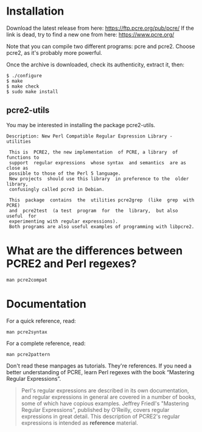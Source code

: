 # Installation

Download the latest release from here: <https://ftp.pcre.org/pub/pcre/>
If the link is dead, try to find a new one from here: <https://www.pcre.org/>

Note that you can compile two different programs: pcre and pcre2.
Choose pcre2, as it's probably more powerful.

Once the archive is downloaded, check its authenticity, extract it, then:

    $ ./configure
    $ make
    $ make check
    $ sudo make install

## pcre2-utils

You may be interested in installing the package pcre2-utils.

    Description: New Perl Compatible Regular Expression Library - utilities

     This is  PCRE2, the new implementation  of PCRE, a library  of functions to
     support  regular expressions  whose syntax  and semantics  are as  close as
     possible to those of the Perl 5 language.
     New projects  should use this library  in preference to the  older library,
     confusingly called pcre3 in Debian.

     This  package  contains  the  utilities pcre2grep  (like  grep  with  PCRE)
     and  pcre2test  (a test  program  for  the  library,  but also  useful  for
     experimenting with regular expressions).
     Both programs are also useful examples of programming with libpcre2.

##
# What are the differences between PCRE2 and Perl regexes?

    man pcre2compat

##
# Documentation

For a quick reference, read:

    man pcre2syntax

For a complete reference, read:

    man pcre2pattern

Don't read these manpages as tutorials.
They're references.
If you  need a better  understanding of PCRE, learn  Perl regexes with  the book
“Mastering Regular Expressions”.

   > Perl's  regular expressions are described in its own documentation, and
   > regular expressions in general are covered in a number of  books,  some
   > of  which  have  copious  examples. Jeffrey Friedl's "Mastering Regular
   > Expressions", published by  O'Reilly,  covers  regular  expressions  in
   > great  detail.  This  description  of  PCRE2's  regular  expressions is
   > intended as **reference** material.

